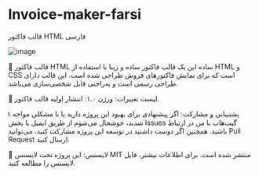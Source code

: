 # Invoice-maker-farsi
قالب فاکتور HTML فارسی

![image](https://github.com/user-attachments/assets/6f17f34f-f469-4aa3-88f6-ba6f4b0b2621)


🧾 قالب فاکتور HTML ساده
این یک قالب فاکتور ساده و زیبا با استفاده از HTML و CSS است که برای نمایش فاکتورهای فروش طراحی شده است. این قالب دارای طراحی‌ رسمی است و به‌راحتی قابل شخصی‌سازی می‌باشد.

📜 لیست تغییرات:
ورژن ۱.۰: انتشار اولیه قالب فاکتور.

📞 پشتیبانی و مشارکت:
اگر پیشنهادی برای بهبود این پروژه دارید یا با مشکلی مواجه شدید، خوشحال می‌شوم از طریق ایمیل یا بخش Issues گیت‌هاب با من در ارتباط باشید. همچنین اگر دوست داشتید در توسعه این پروژه مشارکت کنید، می‌توانید Pull Request ارسال کنید.

📄 لایسنس:
این پروژه تحت لایسنس MIT منتشر شده است. برای اطلاعات بیشتر، فایل لایسنس را مطالعه کنید.
